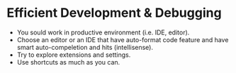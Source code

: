 # Efficient Development & Debugging

- You sould work in productive environment (i.e. IDE, editor).
- Choose an editor or an IDE that have auto-format code feature and have smart auto-compeletion and hits (intellisense).
- Try to explore extensions and settings.
- Use shortcuts as much as you can.